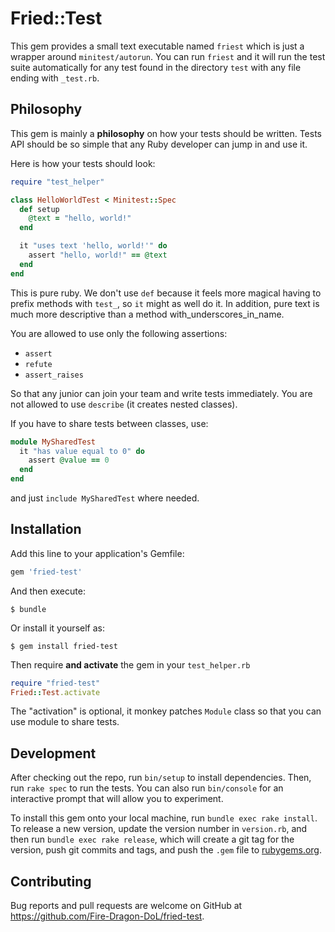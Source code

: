# Fried::Test

This gem provides a small text executable named `friest` which is just a
wrapper around `minitest/autorun`. You can run `friest` and it will run the
test suite automatically for any test found in the directory `test` with any
file ending with `_test.rb`.

## Philosophy

This gem is mainly a **philosophy** on how your tests should be written.
Tests API should be so simple that any Ruby developer can jump in and use it.

Here is how your tests should look:

```ruby
require "test_helper"

class HelloWorldTest < Minitest::Spec
  def setup
    @text = "hello, world!"
  end

  it "uses text 'hello, world!'" do
    assert "hello, world!" == @text
  end
end
```

This is pure ruby. We don't use `def` because it feels more magical having
to prefix methods with `test_`, so `it` might as well do it. In addition,
pure text is much  more descriptive than a method with_underscores_in_name.

You are allowed to use only the following assertions:

- `assert`
- `refute`
- `assert_raises`

So that any junior can join your team and write tests immediately.
You are not allowed to use `describe` (it creates nested classes).

If you have to share tests between classes, use:

```ruby
module MySharedTest
  it "has value equal to 0" do
    assert @value == 0
  end
end
```

and just `include MySharedTest` where needed.

## Installation

Add this line to your application's Gemfile:

```ruby
gem 'fried-test'
```

And then execute:

    $ bundle

Or install it yourself as:

    $ gem install fried-test

Then require **and activate** the gem in your `test_helper.rb`

```ruby
require "fried-test"
Fried::Test.activate
```

The "activation" is optional, it monkey patches `Module` class so that you can
use module to share tests.

## Development

After checking out the repo, run `bin/setup` to install dependencies. Then, run `rake spec` to run the tests. You can also run `bin/console` for an interactive prompt that will allow you to experiment.

To install this gem onto your local machine, run `bundle exec rake install`. To release a new version, update the version number in `version.rb`, and then run `bundle exec rake release`, which will create a git tag for the version, push git commits and tags, and push the `.gem` file to [rubygems.org](https://rubygems.org).

## Contributing

Bug reports and pull requests are welcome on GitHub at https://github.com/Fire-Dragon-DoL/fried-test.
